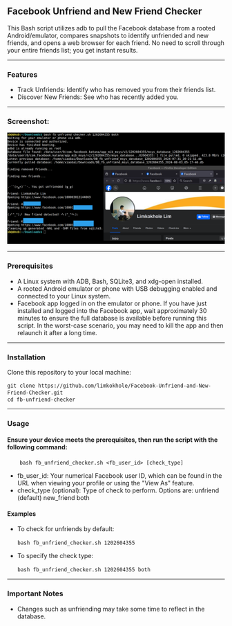 ## Facebook Unfriend and New Friend Checker

This Bash script utilizes adb to pull the Facebook database from a rooted Android/emulator, compares snapshots to identify unfriended and new friends, and opens a web browser for each friend. No need to scroll through your entire friends list; you get instant results.

---
### Features  

- Track Unfriends: Identify who has removed you from their friends list.
- Discover New Friends: See who has recently added you.

---
### Screenshot:

 ![Android](/images/demo_screenshot.png?raw=true "Sample output")

---
### Prerequisites  

- A Linux system with ADB, Bash, SQLite3, and xdg-open installed.
- A rooted Android emulator or phone with USB debugging enabled and connected to your Linux system.
- Facebook app logged in on the emulator or phone. If you have just installed and logged into the Facebook app, wait approximately 30 minutes to ensure the full database is available before running this script. In the worst-case scenario, you may need to kill the app and then relaunch it after a long time.

---
### Installation  

Clone this repository to your local machine:

```
git clone https://github.com/limkokhole/Facebook-Unfriend-and-New-Friend-Checker.git
cd fb-unfriend-checker
```

---
### Usage  
#### Ensure your device meets the prerequisites, then run the script with the following command:  

```
    bash fb_unfriend_checker.sh <fb_user_id> [check_type]
```

- fb_user_id: Your numerical Facebook user ID, which can be found in the URL when viewing your profile or using the "View As" feature.
- check_type (optional): Type of check to perform. Options are:
        unfriend (default)
        new_friend
        both

#### Examples  

- To check for unfriends by default:
    
    `bash fb_unfriend_checker.sh 1202604355`

- To specify the check type:

    `bash fb_unfriend_checker.sh 1202604355 both`

---
### Important Notes  

- Changes such as unfriending may take some time to reflect in the database.
